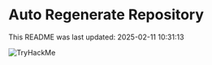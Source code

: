# Auto Regenerate Repository

This README was last updated: 2025-02-11 10:31:13

 ![TryHackMe](https://tryhackme.com/badge/533634)